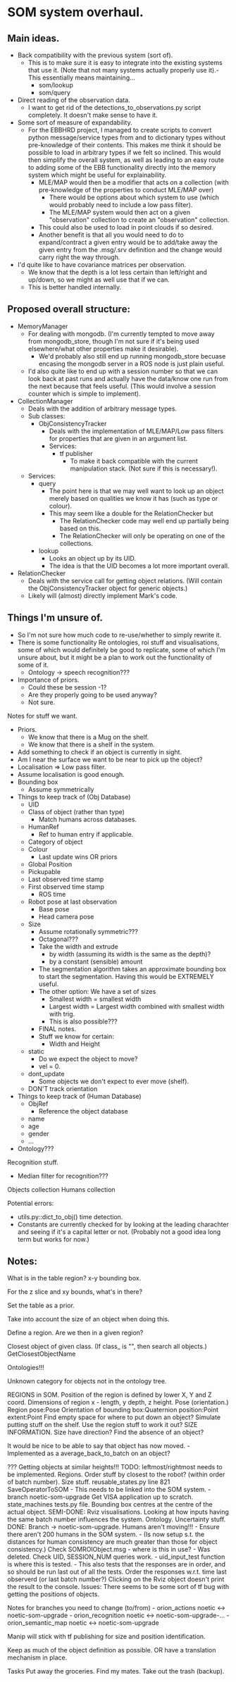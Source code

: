 # SOM system overhaul.

## Main ideas.
 - Back compatibility with the previous system (sort of). 
    - This is to make sure it is easy to integrate into the existing systems that use it. (Note that not many systems actually properly use it).- This essentially means maintaining...
        - som/lookup
        - som/query
 - Direct reading of the observation data.
    - I want to get rid of the detections_to_observations.py script completely. It doesn't make sense to have it.
 - Some sort of measure of expandability.
    - For the EBBHRD project, I managed to create scripts to convert python message/service types from and to dictionary types without pre-knowledge of their contents. This makes me think it should be possible to load in arbitrary types if we felt so inclined. This would then simplify the overall system, as well as leading to an easy route to adding some of the EBB functionality directly into the memory system which might be useful for explainability. 
        - MLE/MAP would then be a modifier that acts on a collection (with pre-knowledge of the properties to conduct MLE/MAP over)
            - There would be options about which system to use (which would probably need to include a low pass filter).
            - The MLE/MAP system would then act on a given "observation" collection to create an "observation" collection.
        - This could also be used to load in point clouds if so desired. 
        - Another benefit is that all you would need to do to expand/contract a given entry would be to add/take away the given entry from the .msg/.srv definition and the change would carry right the way through. 
 - I'd quite like to have covariance matrices per observation.
    - We know that the depth is a lot less certain than left/right and up/down, so we might as well use that if we can. 
    - This is better handled internally.

## Proposed overall structure:

 - MemoryManager
    - For dealing with mongodb. (I'm currently tempted to move away from mongodb_store, though I'm not sure if it's being used elsewhere/what other properties make it desirable).
        - We'd probably also still end up running mongodb_store becuase encasing the mongodb server in a ROS node is just plain useful.
    - I'd also quite like to end up with a session number so that we can look back at past runs and actually have the data/know one run from the next because that feels useful. (This would involve a session counter which is simple to implement).
 - CollectionManager
    - Deals with the addition of arbitrary message types.
    - Sub classes:
        - ObjConsistencyTracker
            - Deals with the implementation of MLE/MAP/Low pass filters for properties that are given in an argument list.
            - Services:
                - tf publisher
                    - To make it back compatible with the current manipulation stack. (Not sure if this is necessary!).
    - Services:
        - query
            - The point here is that we may well want to look up an object merely based on qualities we know it has (such as type or colour). 
            - This may seem like a double for the RelationChecker but 
                - The RelationChecker code may well end up partially being based on this.
                - The RelationChecker will only be operating on one of the collections.
        - lookup
            - Looks an object up by its UID.
            - The idea is that the UID becomes a lot more important overall.
 - RelationChecker
    - Deals with the service call for getting object relations. (Will contain the ObjConsistencyTracker object for generic objects.)
    - Likely will (almost) directly implement Mark's code.    

## Things I'm unsure of.
 - So I'm not sure how much code to re-use/whether to simply rewrite it. 
 - There is some functionality Re ontologies, roi stuff and visualisations, some of which would definitely be good to replicate, some of which I'm unsure about, but it might be a plan to work out the functionality of some of it.
    - Ontology -> speech recognition???
 - Importance of priors.
    - Could these be session -1?
    - Are they properly going to be used anyway?
    - Not sure.


Notes for stuff we want. 
 - Priors.
    - We know that there is a Mug on the shelf.
    - We know that there is a shelf in the system. 
 - Add something to check if an object is currently in sight.
 - Am I near the surface we want to be near to pick up the object?
 - Localisation => Low pass filter.
 - Assume localisation is good enough. 
 - Bounding box
    - Assume symmetrically 
 - Things to keep track of (Obj Database)
    - UID
    - Class of object (rather than type)
        - Match humans across databases. 
    - HumanRef
        - Ref to human entry if applicable.
    - Category of object
    - Colour
        - Last update wins OR priors
    - Global Position
    - Pickupable
    - Last observed time stamp
    - First observed time stamp
        - ROS time
    - Robot pose at last observation
        - Base pose
        - Head camera pose
    - Size
        - Assume rotationally symmetric???
        - Octagonal???
        - Take the width and extrude 
            - by width (assuming its width is the same as the depth)?
            - by a constant (sensible) amount
        - The segmentation algorithm takes an approximate bounding box to start the segmentation. Having this would be EXTREMELY useful. 
        - The other option: We have a set of sizes
            - Smallest width = smallest width
            - Largest width = Largest width combined with smallest width with trig.
            - This is also possible???
        - FINAL notes.
        - Stuff we know for certain:
            - Width and Height   
    - static
        - Do we expect the object to move?
        - vel = 0.
    - dont_update    
        - Some objects we don't expect to ever move (shelf).      
    - DON'T track orientation
 - Things to keep track of (Human Database)
    - ObjRef
        - Reference the object database
    - name 
    - age
    - gender
    - ...
 - Ontology???

Recognition stuff.
 - Median filter for recognition??? 

Objects collection
Humans collection


Potential errors:
- utils.py::dict_to_obj() time detection.
- Constants are currently checked for by looking at the leading charachter and seeing if it's a capital letter or not. (Probably not a good idea long term but works for now.)

## Notes: 
What is in the table region?
x-y bounding box.

For the z slice and xy bounds, what's in there?

Set the table as a prior.

Take into account the size of an object when doing this.

Define a region. Are we then in a given region?

Closest object of given class.
    (If class_ is "", then search all objects.)
    GetClosestObjectName

Ontologies!!!

Unknown category for objects not in the ontology tree.

REGIONS in SOM. 
    Position of the region is defined by lower X, Y and Z coord.
    Dimensions of region x - length, y depth, z height.
    Pose (orientation.)
    Region
        pose:Pose
            Orientation of bounding box:Quaternion
            position:Point
        extent:Point
Find empty space for where to put down an object?
    Simulate putting stuff on the shelf.
    Use the region stuff to work it out?
    SIZE INFORMATION.
        Size have direction?
    Find the absence of an object?

It would be nice to be able to say that object has now moved.
    - Implemented as a average_back_to_batch on an object?

???
    Getting objects at similar heights!!!
TODO:
    leftmost/rightmost needs to be implemented.
    Regions.
    Order stuff by closest to the robot? (within order of batch number).
    Size stuff.
    reusable_states.py line 821 SaveOperatorToSOM
        - This needs to be linked into the SOM system.
        - branch noetic-som-upgrade 
    Get VISA application up to scratch.
    state_machines tests.py file.
    Bounding box centres at the centre of the actual object.
SEMI-DONE:
    Rviz visualisations.
    Looking at how inputs having the same batch number influences the system.
    Ontology.
    Uncertainty stuff.
DONE:
    Branch -> noetic-som-upgrade.
    Humans aren't moving!!!
        - Ensure there aren't 200 humans in the SOM system.
        - (Is now setup s.t. the distances for human consistency are much greater than those for object consistency.)
    Check SOMROIObject.msg - where is this in use?
        - Was deleted.
    Check UID, SESSION_NUM queries work.
        - uid_input_test function is where this is tested.
        - This also tests that the responses are in order, and so should be run last out of all the tests.
    Order the responses w.r.t. time last observerd (or last batch number?)
    Clicking on the Rviz object doesn't print the result to the console.
Issues:
    There seems to be some sort of tf bug with getting the positions of objects.

Notes for branches you need to change (to/from)
    - orion_actions noetic <-> noetic-som-upgrade
    - orion_recognition noetic <-> noetic-som-upgrade-...
    - orion_semantic_map noetic <-> noetic-som-upgrade


Manip will stick with tf publishing for size and position identification. 

Keep as much of the object definition as possible.
    OR have a translation mechanism in place.

Tasks
    Put away the groceries.
    Find my mates.
    Take out the trash (backup).